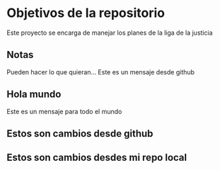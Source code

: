 # Objetivos de la repositorio

Este proyecto se encarga de manejar los planes de la liga de la justicia


## Notas
Pueden hacer lo que quieran...
Este es un mensaje desde github
## Hola mundo
Este es un mensaje para todo el mundo 
## Estos son cambios desde github
## Estos son cambios desdes mi repo local
